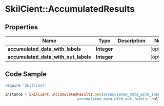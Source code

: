 # SkilCient::AccumulatedResults

## Properties

Name | Type | Description | Notes
------------ | ------------- | ------------- | -------------
**accumulated_data_with_labels** | **Integer** |  | [optional] 
**accumulated_data_with_out_labels** | **Integer** |  | [optional] 

## Code Sample

```ruby
require 'SkilCient'

instance = SkilCient::AccumulatedResults.new(accumulated_data_with_labels: null,
                                 accumulated_data_with_out_labels: null)
```


